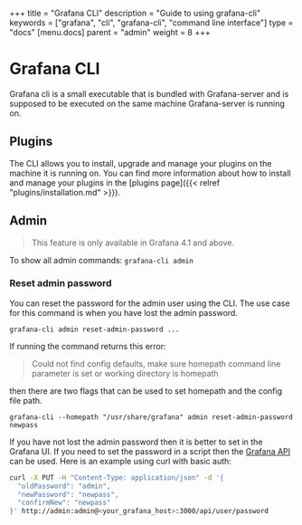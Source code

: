 +++
title = "Grafana CLI"
description = "Guide to using grafana-cli"
keywords = ["grafana", "cli", "grafana-cli", "command line interface"]
type = "docs"
[menu.docs]
parent = "admin"
weight = 8
+++

# Grafana CLI

Grafana cli is a small executable that is bundled with Grafana-server and is supposed to be executed on the same machine Grafana-server is running on.

## Plugins

The CLI allows you to install, upgrade and manage your plugins on the machine it is running on.
You can find more information about how to install and manage your plugins in the
[plugins page]({{< relref "plugins/installation.md" >}}).

## Admin

> This feature is only available in Grafana 4.1 and above.

To show all admin commands:
`grafana-cli admin`

### Reset admin password

You can reset the password for the admin user using the CLI. The use case for this command is when you have lost the admin password.

`grafana-cli admin reset-admin-password ...`

If running the command returns this error:

> Could not find config defaults, make sure homepath command line parameter is set or working directory is homepath

then there are two flags that can be used to set homepath and the config file path.

`grafana-cli --homepath "/usr/share/grafana" admin reset-admin-password newpass`

If you have not lost the admin password then it is better to set in the Grafana UI. If you need to set the password in a script then the [Grafana API](http://docs.grafana.org/http_api/user/#change-password) can be used. Here is an example using curl with basic auth:

```bash
curl -X PUT -H "Content-Type: application/json" -d '{
  "oldPassword": "admin",
  "newPassword": "newpass",
  "confirmNew": "newpass"
}' http://admin:admin@<your_grafana_host>:3000/api/user/password
```

